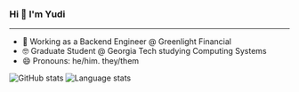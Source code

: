 ### Hi 👋 I'm Yudi

<hr />

- 🔭 Working as a Backend Engineer @ Greenlight Financial
- 🤓 Graduate Student @ Georgia Tech studying Computing Systems
- 😄 Pronouns: he/him. they/them

![GitHub stats](https://github-readme-stats.vercel.app/api?username=ysingh&count_private=true&show_icons=true&theme=dark)
![Language stats](https://github-readme-stats.vercel.app/api/top-langs/?username=ysingh&count_private=true&show_icons=true&theme=dark&layout=compact)
  
